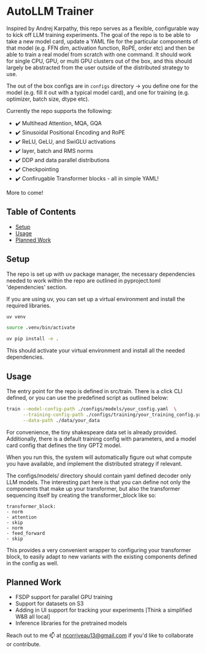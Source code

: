 # AutoLLM Trainer

Inspired by Andrej Karpathy, this repo serves as a flexible, configurable way 
to kick off LLM training experiments. The goal of the repo is to be able to take a new model card, update a YAML file for the particular components of that model (e.g. FFN dim, activation function, RoPE, order etc)
and then be able to train a real model from scratch with one command. It should work for single CPU, GPU, or multi GPU clusters out of the box, and this should largely be abstracted from the user outside of the distributed strategy to use. 

The out of the box configs are in ```configs``` directory -> you define one for the model (e.g. fill it out with a typical model card), and one for training (e.g. optimizer, batch size, dtype etc). 

Currently the repo supports the following:
- ✔️ Multihead Attention, MQA, GQA 
- ✔️ Sinusoidal Positional Encoding and RoPE
- ✔️ ReLU, GeLU, and SwiGLU activations
- ✔️ layer, batch and RMS norms
- ✔️ DDP and data parallel distributions
- ✔️ Checkpointing
- ✔️ Confirugable Transformer blocks - all in simple YAML!  



More to come! 

## Table of Contents

- [Setup](#setup)
- [Usage](#usage)
- [Planned Work](#planned-work)

## Setup

The repo is set up with uv package manager, the necessary dependencies needed
to work within the repo are outlined in pyproject.toml 'dependencies' section. 

If you are using uv, you can set up a virtual environment and install the required libraries. 

```sh
uv venv

source .venv/bin/activate

uv pip install -e .
```

This should activate your virtual environment and install all the needed dependencies. 

## Usage 
The entry point for the repo is defined in src/train. There is a 
click CLI defined, or you can use the predefined script as outlined below: 

```sh
train --model-config-path ./configs/models/your_config.yaml  \
      --training-config-path ./configs/training/your_training_config.yaml \
      --data-path ./data/your_data
```

For convenience, the tiny shakespeare data set is already provided. Additionally, there is a default training config with parameters, and a model card config that defines the tiny GPT2 model. 

When you run this, the system will automatically figure out what compute you have available, and implement the distributed strategy if relevant. 

The configs/models/ directory should contain yaml defined decoder only LLM models. The interesting part here is that you can define not only the components that make up your transformer, but also the transformer sequencing itself by creating the transformer_block like so:

    transformer_block:
    - norm
    - attention
    - skip
    - norm
    - feed_forward
    - skip

This provides a very convenient wrapper to configuring your transformer block, to easily adapt to new variants with the existing components defined in the config as well. 

## Planned Work 
- FSDP support for parallel GPU training
- Support for datasets on S3
- Adding in UI support for tracking your experiments [Think a simplified W&B all local]
- Inference libraries for the pretrained models 

Reach out to me 📫 at ncorriveau13@gmail.com if you'd like to collaborate or contribute. 
